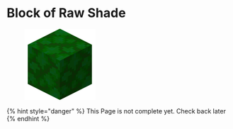 # Block of Raw Shade

<figure><img src="https://github.com/ItsMePok/PFE/blob/wikiAssets/blockRenders/RawShadeBlock.png?raw=true" alt=""><figcaption></figcaption></figure>

{% hint style="danger" %}
This Page is not complete yet. Check back later
{% endhint %}

